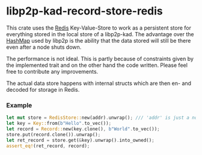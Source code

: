 # libp2p-kad-record-store-redis

This crate uses the [Redis](https://redis.io) Key-Value-Store to work as a persistent store for
everything stored in the local store of a libp2p-kad. The advantage over the [HashMap](std::collections::HashMap) used by
libp2p is the ability that the data stored will still be there even after a node shuts down.

The performance is not ideal. This is partly because of constraints given by the implemented trait
and on the other hand the code written. Please feel free to contribute any improvements.

The actual data store happens with internal structs which are then en- and decoded for storage in
Redis.

### Example
```rust
let mut store = RedisStore::new(addr).unwrap(); /// 'addr' is just a normal redis address like 'redis://localhost:6379'
let key = Key::from(b"Hello".to_vec());
let record = Record::new(key.clone(), b"World".to_vec());
store.put(record.clone()).unwrap();
let ret_record = store.get(&key).unwrap().into_owned();
assert_eq!(ret_record, record);
```
